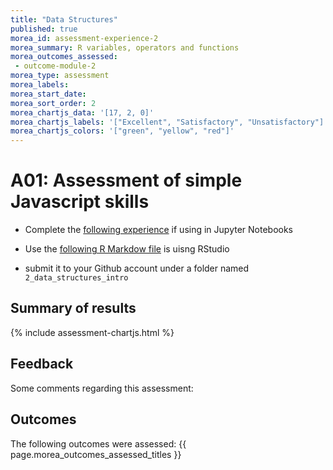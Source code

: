 ```yaml
---
title: "Data Structures"
published: true
morea_id: assessment-experience-2
morea_summary: R variables, operators and functions 
morea_outcomes_assessed:
 - outcome-module-2
morea_type: assessment
morea_labels:
morea_start_date: 
morea_sort_order: 2
morea_chartjs_data: '[17, 2, 0]'
morea_chartjs_labels: '["Excellent", "Satisfactory", "Unsatisfactory"]'
morea_chartjs_colors: '["green", "yellow", "red"]'
---
```

# A01: Assessment of simple Javascript skills

* Complete the  [following experience](resources/data_structures_in_r.ipynb) if using in Jupyter Notebooks
* Use the [following R Markdow file](resources/data_structures_in_r.Rmd) is uisng RStudio

* submit it to your Github account under a folder named `2_data_structures_intro`



## Summary of results


{%  include assessment-chartjs.html  %}

## Feedback

Some comments regarding this assessment:


## Outcomes

The following outcomes were assessed: {{ page.morea_outcomes_assessed_titles }}


